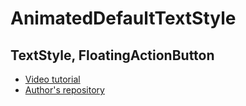 # AnimatedDefaultTextStyle
## TextStyle, FloatingActionButton

- [Video tutorial](https://youtu.be/gqOjW9nBUAw)
- [Author's repository](https://github.com/TheTechDesigner/AnimatedSize)
